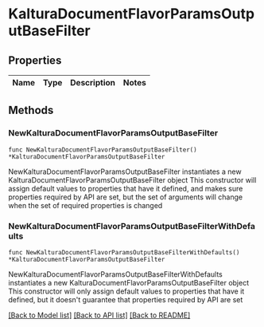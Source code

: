 # KalturaDocumentFlavorParamsOutputBaseFilter

## Properties

Name | Type | Description | Notes
------------ | ------------- | ------------- | -------------

## Methods

### NewKalturaDocumentFlavorParamsOutputBaseFilter

`func NewKalturaDocumentFlavorParamsOutputBaseFilter() *KalturaDocumentFlavorParamsOutputBaseFilter`

NewKalturaDocumentFlavorParamsOutputBaseFilter instantiates a new KalturaDocumentFlavorParamsOutputBaseFilter object
This constructor will assign default values to properties that have it defined,
and makes sure properties required by API are set, but the set of arguments
will change when the set of required properties is changed

### NewKalturaDocumentFlavorParamsOutputBaseFilterWithDefaults

`func NewKalturaDocumentFlavorParamsOutputBaseFilterWithDefaults() *KalturaDocumentFlavorParamsOutputBaseFilter`

NewKalturaDocumentFlavorParamsOutputBaseFilterWithDefaults instantiates a new KalturaDocumentFlavorParamsOutputBaseFilter object
This constructor will only assign default values to properties that have it defined,
but it doesn't guarantee that properties required by API are set


[[Back to Model list]](../README.md#documentation-for-models) [[Back to API list]](../README.md#documentation-for-api-endpoints) [[Back to README]](../README.md)


